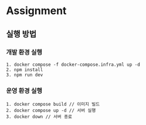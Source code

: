 # Assignment

## 실행 방법

### 개발 환경 실행
```
1. docker compose -f docker-compose.infra.yml up -d
2. npm install
3. npm run dev
```

### 운영 환경 실행
```
1. docker compose build // 이미지 빌드
2. docker compose up -d // 서버 실행
3. docker down // 서버 종료
```
